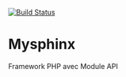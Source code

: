 [![Build Status](https://travis-ci.org/HassanPIOU/mysphinx.svg?branch=master)](https://travis-ci.org/HassanPIOU/mysphinx)


# Mysphinx
 Framework PHP avec Module API
